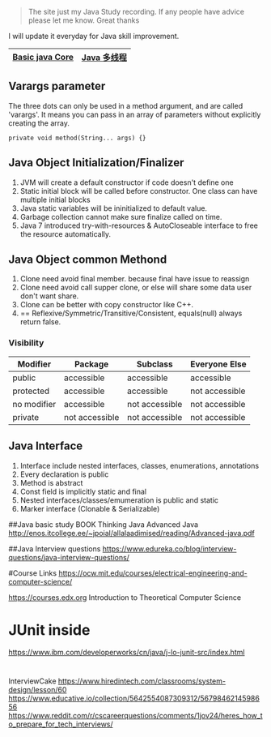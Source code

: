 >The site just my Java Study recording. If any people have advice please let me know. Great thanks

I will update it everyday for Java skill improvement.

[Basic java Core]() | [Java 多线程]()
---- | --- 
## Varargs parameter
The three dots can only be used in a method argument, and are called 'varargs'. It means you can pass in an array of parameters without explicitly creating the array.
```
private void method(String... args) {}
```

## Java Object Initialization/Finalizer
1) JVM will create a default constructor if code doesn't define one
2) Static initial block will be called before constructor. One class can have multiple initial blocks
3) Java static variables will be ininitialized to default value.
4) Garbage collection cannot make sure finalize called on time. 
5) Java 7 introduced try-with-resources & AutoCloseable interface to free the resource automatically.
## Java Object common Methond
1) Clone need avoid final member. because final have issue to reassign
2) Clone need avoid call supper clone, or else will share some data user don't want share.
3) Clone can be better with copy constructor like C++. 
4) == Reflexive/Symmetric/Transitive/Consistent, equals(null) always return false.

### Visibility
|Modifier   | Package     | Subclass    | Everyone Else |
| ------    | ----------- | ----------- | ----------- |
| public    | accessible  |accessible   | accessible  |
| protected | accessible  | accessible  | not accessible|
| no modifier | accessible | not accessible | not accessible |
| private   | not accessible | not accessible | not accessible |

## Java Interface
1) Interface include nested interfaces, classes, enumerations, annotations
2) Every declaration is public
3) Method is abstract
4) Const field is implicitly static and final
5) Nested interfaces/classes/emumeration is public and static
6) Marker interface (Clonable & Serializable)

##Java basic study
BOOK Thinking Java
Advanced Java http://enos.itcollege.ee/~jpoial/allalaadimised/reading/Advanced-java.pdf

##Java Interview questions
https://www.edureka.co/blog/interview-questions/java-interview-questions/

#Course Links
https://ocw.mit.edu/courses/electrical-engineering-and-computer-science/

https://courses.edx.org Introduction to Theoretical Computer Science 

# JUnit inside
https://www.ibm.com/developerworks/cn/java/j-lo-junit-src/index.html


#
InterviewCake
https://www.hiredintech.com/classrooms/system-design/lesson/60
https://www.educative.io/collection/5642554087309312/5679846214598656
https://www.reddit.com/r/cscareerquestions/comments/1jov24/heres_how_to_prepare_for_tech_interviews/

